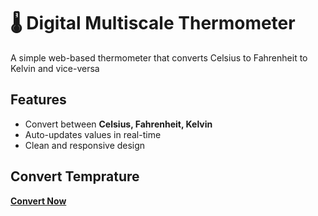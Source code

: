 # 🌡️ Digital Multiscale Thermometer
A simple web-based thermometer that converts Celsius to Fahrenheit to Kelvin and vice-versa
## Features
- Convert between **Celsius, Fahrenheit, Kelvin**
- Auto-updates values in real-time
- Clean and responsive design
## Convert Temprature
[**Convert Now**](https://luc1fer007.github.io/Multiscale_Digital_Thermometer/)
